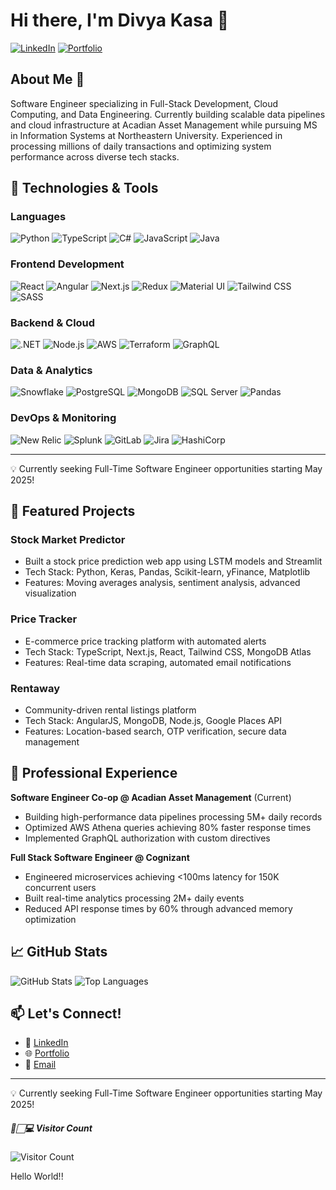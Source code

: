 # Hi there, I'm Divya Kasa 👋

[![LinkedIn](https://img.shields.io/badge/LinkedIn-0077B5?style=for-the-badge&logo=linkedin&logoColor=white)](https://linkedin.com/in/divya-kasa)
[![Portfolio](https://img.shields.io/badge/Portfolio-FF69B4?style=for-the-badge&logo=firefox&logoColor=white)](https://divyakasa.com)

## About Me 💫
Software Engineer specializing in Full-Stack Development, Cloud Computing, and Data Engineering. Currently building scalable data pipelines and cloud infrastructure at Acadian Asset Management while pursuing MS in Information Systems at Northeastern University. Experienced in processing millions of daily transactions and optimizing system performance across diverse tech stacks.

## 🔧 Technologies & Tools

### Languages
![Python](https://img.shields.io/badge/Python-3776AB?style=flat&logo=python&logoColor=white)
![TypeScript](https://img.shields.io/badge/TypeScript-007ACC?style=flat&logo=typescript&logoColor=white)
![C#](https://img.shields.io/badge/C%23-239120?style=flat&logo=c-sharp&logoColor=white)
![JavaScript](https://img.shields.io/badge/JavaScript-F7DF1E?style=flat&logo=javascript&logoColor=black)
![Java](https://img.shields.io/badge/Java-ED8B00?style=flat&logo=java&logoColor=white)

### Frontend Development
![React](https://img.shields.io/badge/React-20232A?style=flat&logo=react&logoColor=61DAFB)
![Angular](https://img.shields.io/badge/Angular-DD0031?style=flat&logo=angular&logoColor=white)
![Next.js](https://img.shields.io/badge/Next.js-000000?style=flat&logo=nextdotjs&logoColor=white)
![Redux](https://img.shields.io/badge/Redux-764ABC?style=flat&logo=redux&logoColor=white)
![Material UI](https://img.shields.io/badge/Material_UI-0081CB?style=flat&logo=material-ui&logoColor=white)
![Tailwind CSS](https://img.shields.io/badge/Tailwind_CSS-38B2AC?style=flat&logo=tailwind-css&logoColor=white)
![SASS](https://img.shields.io/badge/SASS-CC6699?style=flat&logo=sass&logoColor=white)

### Backend & Cloud
![.NET](https://img.shields.io/badge/.NET-512BD4?style=flat&logo=dotnet&logoColor=white)
![Node.js](https://img.shields.io/badge/Node.js-339933?style=flat&logo=nodedotjs&logoColor=white)
![AWS](https://img.shields.io/badge/AWS-232F3E?style=flat&logo=amazon-aws&logoColor=white)
![Terraform](https://img.shields.io/badge/Terraform-7B42BC?style=flat&logo=terraform&logoColor=white)
![GraphQL](https://img.shields.io/badge/GraphQL-E10098?style=flat&logo=graphql&logoColor=white)

### Data & Analytics
![Snowflake](https://img.shields.io/badge/Snowflake-29B5E8?style=flat&logo=snowflake&logoColor=white)
![PostgreSQL](https://img.shields.io/badge/PostgreSQL-316192?style=flat&logo=postgresql&logoColor=white)
![MongoDB](https://img.shields.io/badge/MongoDB-47A248?style=flat&logo=mongodb&logoColor=white)
![SQL Server](https://img.shields.io/badge/SQL_Server-CC2927?style=flat&logo=microsoft-sql-server&logoColor=white)
![Pandas](https://img.shields.io/badge/Pandas-150458?style=flat&logo=pandas&logoColor=white)

### DevOps & Monitoring
![New Relic](https://img.shields.io/badge/New_Relic-008C99?style=flat&logo=new-relic&logoColor=white)
![Splunk](https://img.shields.io/badge/Splunk-000000?style=flat&logo=splunk&logoColor=white)
![GitLab](https://img.shields.io/badge/GitLab-FCA121?style=flat&logo=gitlab&logoColor=white)
![Jira](https://img.shields.io/badge/Jira-0052CC?style=flat&logo=jira&logoColor=white)
![HashiCorp](https://img.shields.io/badge/HashiCorp-000000?style=flat&logo=hashicorp&logoColor=white)



---
💡 Currently seeking Full-Time Software Engineer opportunities starting May 2025!
## 🚀 Featured Projects

### Stock Market Predictor
- Built a stock price prediction web app using LSTM models and Streamlit
- Tech Stack: Python, Keras, Pandas, Scikit-learn, yFinance, Matplotlib
- Features: Moving averages analysis, sentiment analysis, advanced visualization

### Price Tracker
- E-commerce price tracking platform with automated alerts
- Tech Stack: TypeScript, Next.js, React, Tailwind CSS, MongoDB Atlas
- Features: Real-time data scraping, automated email notifications

### Rentaway
- Community-driven rental listings platform
- Tech Stack: AngularJS, MongoDB, Node.js, Google Places API
- Features: Location-based search, OTP verification, secure data management

## 💼 Professional Experience

**Software Engineer Co-op @ Acadian Asset Management** (Current)
- Building high-performance data pipelines processing 5M+ daily records
- Optimized AWS Athena queries achieving 80% faster response times
- Implemented GraphQL authorization with custom directives

**Full Stack Software Engineer @ Cognizant**
- Engineered microservices achieving <100ms latency for 150K concurrent users
- Built real-time analytics processing 2M+ daily events
- Reduced API response times by 60% through advanced memory optimization

## 📈 GitHub Stats

![GitHub Stats](https://github-readme-stats.vercel.app/api?username=divyakasa-09&show_icons=true&theme=radical)
![Top Languages](https://github-readme-stats.vercel.app/api/top-langs/?username=divyakasa-09&layout=compact&theme=radical)

## 📫 Let's Connect!
- 💼 [LinkedIn](https://linkedin.com/in/divya-kasa)
- 🌐 [Portfolio](https://divyakasa.com)
- 📧 [Email](mailto:divyakasa.edu@gmail.com)

---
💡 Currently seeking Full-Time Software Engineer opportunities starting May 2025!
#####  👀🏻‍💻 Visitor Count

![Visitor Count](https://profile-counter.glitch.me/divyakasa-09/count.svg)


<p align="left">Hello World!!</p>
